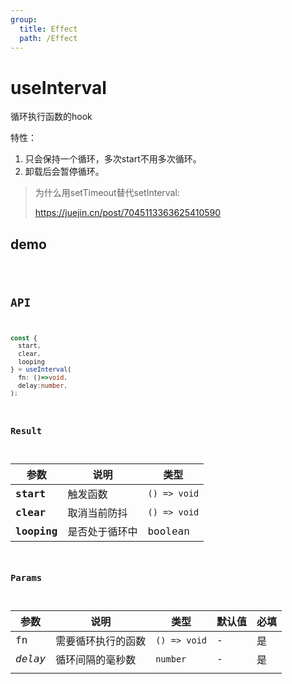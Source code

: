 ```yaml
---
group:
  title: Effect
  path: /Effect
---
```


# useInterval

循环执行函数的hook

特性：

1. 只会保持一个循环，多次start不用多次循环。
2. 卸载后会暂停循环。

> 为什么用setTimeout替代setInterval:
>
> https://juejin.cn/post/7045113363625410590

## demo

<code src="./Demo/test.tsx"/>

## API

```typescript
const {
  start,
  clear,
  looping
} = useInterval(
  fn: ()=>void,
  delay:number,
);
```

### Result

| **参数**    | **说明**       | **类型**     |
| ----------- | -------------- | ------------ |
| **start**   | 触发函数       | `() => void` |
| **clear**   | 取消当前防抖   | `() => void` |
| **looping** | 是否处于循环中 | boolean      |

### Params

| **参数** | **说明**           | **类型**     | **默认值** | 必填 |
| -------- | ------------------ | ------------ | ---------- | ---- |
| fn       | 需要循环执行的函数 | `() => void` | -          | 是   |
| _delay_  | 循环间隔的毫秒数   | `number`     | -          | 是   |
|          |                    |              |            |      |

